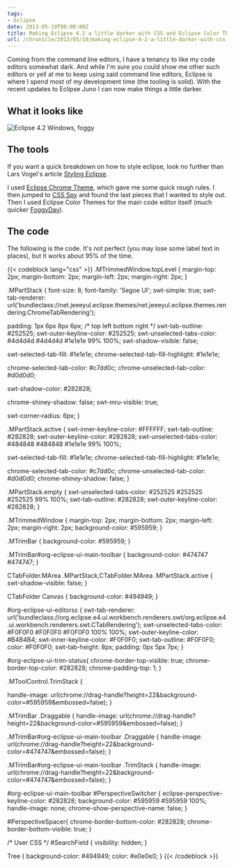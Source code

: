 ```yaml
---
tags:
- Eclipse
date: 2013-05-10T00:00:00Z
title: Making Eclipse 4.2 a little darker with CSS and Eclipse Color Themes
url: /chronicle/2013/05/10/making-eclipse-4-2-a-little-darker-with-css-and-eclipse-color-themes/
---
```


Coming from the command line editors, I have a tenancy to like my code editors somewhat dark. And while I'm sure you could show me other such editors or yell at me to keep using said command line editors, Eclipse is where I spend most of my development time (the tooling is solid). With the recent updates to Eclipse Juno I can now make things a little darker.

## What it looks like
<img src="https://storage.googleapis.com/jdr-public-imgs/blog-archive/2012/12/screenshot-20121213-getfoggy.jpg" alt="Eclipse 4.2 Windows, foggy" />

## The tools
If you want a quick breakdown on how to style eclipse, look no further than Lars Vogel's article <a href="http://www.vogella.com/articles/Eclipse4CSS/article.html">Styling Eclipse</a>.

I used <a href="http://marketplace.eclipse.org/content/eclipse-4-chrome-theme#.UMtcPGeWlhc">Eclipse Chrome Theme</a>, which gave me some quick rough rules. I then jumped to <a href="http://marketplace.eclipse.org/content/eclipse-4-tools-css-spy#.UMtbl2eWlhc">CSS Spy</a> and found the last pieces that I wanted to style out. Then I used Eclipse Color Themes for the main code editor itself (much quicker <a href="http://eclipsecolorthemes.org/?view=theme&id=12716">FoggyDay</a>).

## The code
The following is the code. It's not perfect (you may lose some label text in places), but it works about 95% of the time.

{{< codeblock lang="css" >}}
.MTrimmedWindow.topLevel {
  margin-top: 2px;
  margin-bottom: 2px;
  margin-left: 2px;
  margin-right: 2px;
}

.MPartStack {
  font-size: 8;
  font-family: 'Segoe UI';
  swt-simple: true;
  swt-tab-renderer:
    url('bundleclass://net.jeeeyul.eclipse.themes/net.jeeeyul.eclipse.themes.rendering.ChromeTabRendering');

  padding: 1px 6px 8px 6px; /* top left bottom right */
  swt-tab-outline: #252525;
  swt-outer-keyline-color: #252525;
  swt-unselected-tabs-color: #4d4d4d #4d4d4d #1e1e1e 99% 100%;
  swt-shadow-visible: false;

  swt-selected-tab-fill: #1e1e1e;
  chrome-selected-tab-fill-highlight: #1e1e1e;

  chrome-selected-tab-color: #c7dd0c;
  chrome-unselected-tab-color: #d0d0d0;

  swt-shadow-color: #282828;

  chrome-shiney-shadow: false;
  swt-mru-visible: true;

  swt-corner-radius: 6px;
}

.MPartStack.active {
  swt-inner-keyline-color: #FFFFFF;
  swt-tab-outline: #282828;
  swt-outer-keyline-color: #282828;
  swt-unselected-tabs-color: #484848 #484848 #1e1e1e 99% 100%;

  swt-selected-tab-fill: #1e1e1e;
  chrome-selected-tab-fill-highlight: #1e1e1e;

  chrome-selected-tab-color: #c7dd0c;
  chrome-unselected-tab-color: #d0d0d0;
  chrome-shiney-shadow: false;
}

.MPartStack.empty {
  swt-unselected-tabs-color: #252525 #252525 #252525 99% 100%;
  swt-tab-outline: #282828;
  swt-outer-keyline-color: #282828;
}

.MTrimmedWindow {
    margin-top: 2px;
  margin-bottom: 2px;
  margin-left: 2px;
  margin-right: 2px;
  background-color: #595959;
}

.MTrimBar {
  background-color: #595959;
}

.MTrimBar#org-eclipse-ui-main-toolbar {
  background-color: #474747 #474747;
}

CTabFolder.MArea .MPartStack,CTabFolder.MArea .MPartStack.active {
  swt-shadow-visible: false;
}

CTabFolder Canvas {
  background-color: #494949;
}

#org-eclipse-ui-editorss {
  swt-tab-renderer:
    url('bundleclass://org.eclipse.e4.ui.workbench.renderers.swt/org.eclipse.e4.ui.workbench.renderers.swt.CTabRendering');
  swt-unselected-tabs-color: #F0F0F0 #F0F0F0 #F0F0F0 100% 100%;
  swt-outer-keyline-color: #B4B4B4;
  swt-inner-keyline-color: #F0F0F0;
  swt-tab-outline: #F0F0F0;
  color: #F0F0F0;
  swt-tab-height: 8px;
  padding: 0px 5px 7px;
}

#org-eclipse-ui-trim-status{
  chrome-border-top-visible: true;
  chrome-border-top-color: #282828;
  chrome-padding-top: 1;
}

.MToolControl.TrimStack {

  handle-image: url(chrome://drag-handle?height=22&background-color=#595959&embossed=false);
}

.MTrimBar .Draggable {
  handle-image: url(chrome://drag-handle?height=22&background-color=#595959&embossed=false);
}

.MTrimBar#org-eclipse-ui-main-toolbar .Draggable {
  handle-image: url(chrome://drag-handle?height=22&background-color=#474747&embossed=false);
}

.MTrimBar#org-eclipse-ui-main-toolbar .TrimStack {
  handle-image: url(chrome://drag-handle?height=22&background-color=#474747&embossed=false);
}


#org-eclipse-ui-main-toolbar #PerspectiveSwitcher {
  eclipse-perspective-keyline-color: #282828;
  background-color: #595959 #595959 100%;
  handle-image: none;
  chrome-show-perspective-name: false;
}

#PerspectiveSpacer{
  chrome-border-bottom-color: #282828;
  chrome-border-bottom-visible: true;
}

/* User CSS */
#SearchField {
     visibility: hidden;
}

Tree {
  background-color: #494949;
  color: #e0e0e0;
}
{{< /codeblock >}}
